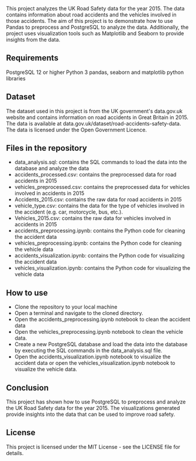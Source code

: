 This project analyzes the UK Road Safety data for the year 2015. The data contains information about road accidents and the vehicles involved in those accidents.
The aim of this project is to demonstrate how to use Pandas to preprocess and PostgreSQL to analyze the data. Additionally, the project uses visualization tools such as Matplotlib and Seaborn to provide insights from the data.

## Requirements
PostgreSQL 12 or higher
Python 3
pandas, seaborn and matplotlib python libraries

## Dataset
The dataset used in this project is from the UK government's data.gov.uk website and contains information on road accidents in Great Britain in 2015. The data is available at data.gov.uk/dataset/road-accidents-safety-data. The data is licensed under the Open Government Licence.

## Files in the repository
- data_analysis.sql: contains the SQL commands to load the data into the database and analyze the data
- accidents_processed.csv: contains the preprocessed data for road accidents in 2015
- vehicles_preprocessed.csv: contains the preprocessed data for vehicles involved in accidents in 2015
- Accidents_2015.csv: contains the raw data for road accidents in 2015
- vehicle_type.csv: contains the data for the type of vehicles involved in the accident (e.g. car, motorcycle, bus, etc.).
- Vehicles_2015.csv: contains the raw data for vehicles involved in accidents in 2015
- accidents_preprocessing.ipynb: contains the Python code for cleaning the accident data
- vehicles_preprocessing.ipynb: contains the Python code for cleaning the vehicle data
- accidents_visualization.ipynb: contains the Python code for visualizing the accident data
- vehicles_visualization.ipynb: contains the Python code for visualizing the vehicle data

## How to use
- Clone the repository to your local machine
- Open a terminal and navigate to the cloned directory.
- Open the accidents_preprocessing.ipynb notebook to clean the accident data
- Open the vehicles_preprocessing.ipynb notebook to clean the vehicle data.
- Create a new PostgreSQL database and load the data into the database by executing the SQL commands in the data_analysis.sql file.
- Open the accidents_visualization.ipynb notebook to visualize the accident data or open the vehicles_visualization.ipynb notebook to visualize the vehicle data.
## Conclusion
This project has shown how to use PostgreSQL to preprocess and analyze the UK Road Safety data for the year 2015. The visualizations generated provide insights into the data that can be used to improve road safety.

## License
This project is licensed under the MIT License - see the LICENSE file for details. 